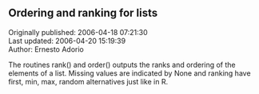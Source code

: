 ## Ordering and ranking for lists  
Originally published: 2006-04-18 07:21:30  
Last updated: 2006-04-20 15:19:39  
Author: Ernesto Adorio  
  
The routines rank() and order() outputs the ranks and ordering of the elements of a list.  Missing values are indicated by None and ranking have first, min, max, random alternatives just like in R.